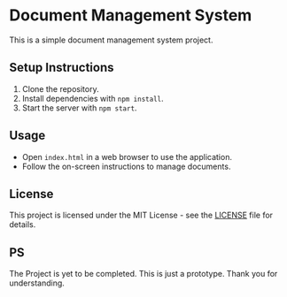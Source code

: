 # Document Management System

This is a simple document management system project.

## Setup Instructions

1. Clone the repository.
2. Install dependencies with `npm install`.
3. Start the server with `npm start`.

## Usage

- Open `index.html` in a web browser to use the application.
- Follow the on-screen instructions to manage documents.

## License

This project is licensed under the MIT License - see the [LICENSE](LICENSE) file for details.

## PS
The Project is yet to be completed.
This is just a prototype.
Thank you for understanding.
